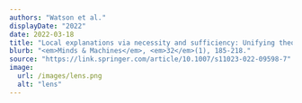 ```yaml
---
authors: "Watson et al."
displayDate: "2022"
date: 2022-03-18
title: "Local explanations via necessity and sufficiency: Unifying theory and practice"
blurb: "<em>Minds & Machines</em>, <em>32</em>(1), 185-218."
source: "https://link.springer.com/article/10.1007/s11023-022-09598-7"
image:
  url: /images/lens.png
  alt: "lens"
---
```

